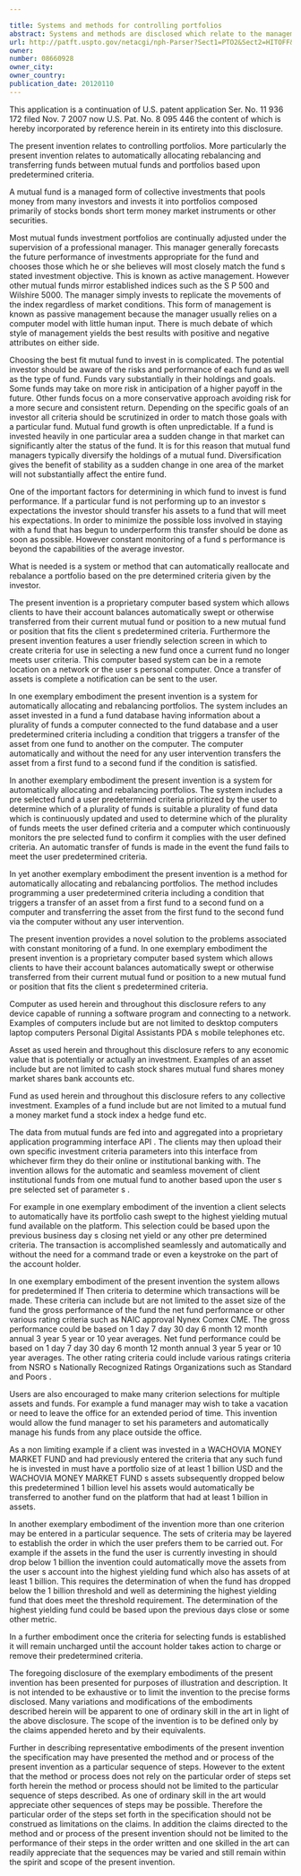 ```yaml
---

title: Systems and methods for controlling portfolios
abstract: Systems and methods are disclosed which relate to the management of asset invested in a fund. The system includes a computer connected to a network which has constantly updated fund data available to compare a current fund with a plurality of possible new funds. The system automatically transfers from one fund to another according to user predetermined criteria.
url: http://patft.uspto.gov/netacgi/nph-Parser?Sect1=PTO2&Sect2=HITOFF&p=1&u=%2Fnetahtml%2FPTO%2Fsearch-adv.htm&r=1&f=G&l=50&d=PALL&S1=08660928&OS=08660928&RS=08660928
owner: 
number: 08660928
owner_city: 
owner_country: 
publication_date: 20120110
---
```

This application is a continuation of U.S. patent application Ser. No. 11 936 172 filed Nov. 7 2007 now U.S. Pat. No. 8 095 446 the content of which is hereby incorporated by reference herein in its entirety into this disclosure.

The present invention relates to controlling portfolios. More particularly the present invention relates to automatically allocating rebalancing and transferring funds between mutual funds and portfolios based upon predetermined criteria.

A mutual fund is a managed form of collective investments that pools money from many investors and invests it into portfolios composed primarily of stocks bonds short term money market instruments or other securities.

Most mutual funds investment portfolios are continually adjusted under the supervision of a professional manager. This manager generally forecasts the future performance of investments appropriate for the fund and chooses those which he or she believes will most closely match the fund s stated investment objective. This is known as active management. However other mutual funds mirror established indices such as the S P 500 and Wilshire 5000. The manager simply invests to replicate the movements of the index regardless of market conditions. This form of management is known as passive management because the manager usually relies on a computer model with little human input. There is much debate of which style of management yields the best results with positive and negative attributes on either side.

Choosing the best fit mutual fund to invest in is complicated. The potential investor should be aware of the risks and performance of each fund as well as the type of fund. Funds vary substantially in their holdings and goals. Some funds may take on more risk in anticipation of a higher payoff in the future. Other funds focus on a more conservative approach avoiding risk for a more secure and consistent return. Depending on the specific goals of an investor all criteria should be scrutinized in order to match those goals with a particular fund. Mutual fund growth is often unpredictable. If a fund is invested heavily in one particular area a sudden change in that market can significantly alter the status of the fund. It is for this reason that mutual fund managers typically diversify the holdings of a mutual fund. Diversification gives the benefit of stability as a sudden change in one area of the market will not substantially affect the entire fund.

One of the important factors for determining in which fund to invest is fund performance. If a particular fund is not performing up to an investor s expectations the investor should transfer his assets to a fund that will meet his expectations. In order to minimize the possible loss involved in staying with a fund that has begun to underperform this transfer should be done as soon as possible. However constant monitoring of a fund s performance is beyond the capabilities of the average investor.

What is needed is a system or method that can automatically reallocate and rebalance a portfolio based on the pre determined criteria given by the investor.

The present invention is a proprietary computer based system which allows clients to have their account balances automatically swept or otherwise transferred from their current mutual fund or position to a new mutual fund or position that fits the client s predetermined criteria. Furthermore the present invention features a user friendly selection screen in which to create criteria for use in selecting a new fund once a current fund no longer meets user criteria. This computer based system can be in a remote location on a network or the user s personal computer. Once a transfer of assets is complete a notification can be sent to the user.

In one exemplary embodiment the present invention is a system for automatically allocating and rebalancing portfolios. The system includes an asset invested in a fund a fund database having information about a plurality of funds a computer connected to the fund database and a user predetermined criteria including a condition that triggers a transfer of the asset from one fund to another on the computer. The computer automatically and without the need for any user intervention transfers the asset from a first fund to a second fund if the condition is satisfied.

In another exemplary embodiment the present invention is a system for automatically allocating and rebalancing portfolios. The system includes a pre selected fund a user predetermined criteria prioritized by the user to determine which of a plurality of funds is suitable a plurality of fund data which is continuously updated and used to determine which of the plurality of funds meets the user defined criteria and a computer which continuously monitors the pre selected fund to confirm it complies with the user defined criteria. An automatic transfer of funds is made in the event the fund fails to meet the user predetermined criteria.

In yet another exemplary embodiment the present invention is a method for automatically allocating and rebalancing portfolios. The method includes programming a user predetermined criteria including a condition that triggers a transfer of an asset from a first fund to a second fund on a computer and transferring the asset from the first fund to the second fund via the computer without any user intervention.

The present invention provides a novel solution to the problems associated with constant monitoring of a fund. In one exemplary embodiment the present invention is a proprietary computer based system which allows clients to have their account balances automatically swept or otherwise transferred from their current mutual fund or position to a new mutual fund or position that fits the client s predetermined criteria.

 Computer as used herein and throughout this disclosure refers to any device capable of running a software program and connecting to a network. Examples of computers include but are not limited to desktop computers laptop computers Personal Digital Assistants PDA s mobile telephones etc.

 Asset as used herein and throughout this disclosure refers to any economic value that is potentially or actually an investment. Examples of an asset include but are not limited to cash stock shares mutual fund shares money market shares bank accounts etc.

 Fund as used herein and throughout this disclosure refers to any collective investment. Examples of a fund include but are not limited to a mutual fund a money market fund a stock index a hedge fund etc.

The data from mutual funds are fed into and aggregated into a proprietary application programming interface API . The clients may then upload their own specific investment criteria parameters into this interface from whichever firm they do their online or institutional banking with. The invention allows for the automatic and seamless movement of client institutional funds from one mutual fund to another based upon the user s pre selected set of parameter s .

For example in one exemplary embodiment of the invention a client selects to automatically have its portfolio cash swept to the highest yielding mutual fund available on the platform. This selection could be based upon the previous business day s closing net yield or any other pre determined criteria. The transaction is accomplished seamlessly and automatically and without the need for a command trade or even a keystroke on the part of the account holder.

In one exemplary embodiment of the present invention the system allows for predetermined If Then criteria to determine which transactions will be made. These criteria can include but are not limited to the asset size of the fund the gross performance of the fund the net fund performance or other various rating criteria such as NAIC approval Nynex Comex CME. The gross performance could be based on 1 day 7 day 30 day 6 month 12 month annual 3 year 5 year or 10 year averages. Net fund performance could be based on 1 day 7 day 30 day 6 month 12 month annual 3 year 5 year or 10 year averages. The other rating criteria could include various ratings criteria from NSRO s Nationally Recognized Ratings Organizations such as Standard and Poors .

Users are also encouraged to make many criterion selections for multiple assets and funds. For example a fund manager may wish to take a vacation or need to leave the office for an extended period of time. This invention would allow the fund manager to set his parameters and automatically manage his funds from any place outside the office.

As a non limiting example if a client was invested in a WACHOVIA MONEY MARKET FUND and had previously entered the criteria that any such fund he is invested in must have a portfolio size of at least 1 billion USD and the WACHOVIA MONEY MARKET FUND s assets subsequently dropped below this predetermined 1 billion level his assets would automatically be transferred to another fund on the platform that had at least 1 billion in assets.

In another exemplary embodiment of the invention more than one criterion may be entered in a particular sequence. The sets of criteria may be layered to establish the order in which the user prefers them to be carried out. For example if the assets in the fund the user is currently investing in should drop below 1 billion the invention could automatically move the assets from the user s account into the highest yielding fund which also has assets of at least 1 billion. This requires the determination of when the fund has dropped below the 1 billion threshold and well as determining the highest yielding fund that does meet the threshold requirement. The determination of the highest yielding fund could be based upon the previous days close or some other metric.

In a further embodiment once the criteria for selecting funds is established it will remain uncharged until the account holder takes action to charge or remove their predetermined criteria.

The foregoing disclosure of the exemplary embodiments of the present invention has been presented for purposes of illustration and description. It is not intended to be exhaustive or to limit the invention to the precise forms disclosed. Many variations and modifications of the embodiments described herein will be apparent to one of ordinary skill in the art in light of the above disclosure. The scope of the invention is to be defined only by the claims appended hereto and by their equivalents.

Further in describing representative embodiments of the present invention the specification may have presented the method and or process of the present invention as a particular sequence of steps. However to the extent that the method or process does not rely on the particular order of steps set forth herein the method or process should not be limited to the particular sequence of steps described. As one of ordinary skill in the art would appreciate other sequences of steps may be possible. Therefore the particular order of the steps set forth in the specification should not be construed as limitations on the claims. In addition the claims directed to the method and or process of the present invention should not be limited to the performance of their steps in the order written and one skilled in the art can readily appreciate that the sequences may be varied and still remain within the spirit and scope of the present invention.

